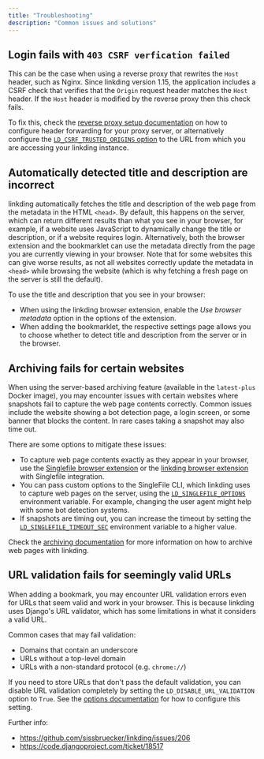 ```yaml
---
title: "Troubleshooting"
description: "Common issues and solutions"
---
```


## Login fails with `403 CSRF verfication failed`

This can be the case when using a reverse proxy that rewrites the `Host` header, such as Nginx.
Since linkding version 1.15, the application includes a CSRF check that verifies that the `Origin` request header matches the `Host` header.
If the `Host` header is modified by the reverse proxy then this check fails.

To fix this, check the [reverse proxy setup documentation](/installation#reverse-proxy-setup) on how to configure header forwarding for your proxy server, or alternatively configure the  [`LD_CSRF_TRUSTED_ORIGINS` option](/options#ld_csrf_trusted_origins) to the URL from which you are accessing your linkding instance.

## Automatically detected title and description are incorrect

linkding automatically fetches the title and description of the web page from the metadata in the HTML `<head>`. By default, this happens on the server, which can return different results than what you see in your browser, for example, if a website uses JavaScript to dynamically change the title or description, or if a website requires login. Alternatively, both the browser extension and the bookmarklet can use the metadata directly from the page you are currently viewing in your browser. Note that for some websites this can give worse results, as not all websites correctly update the metadata in `<head>` while browsing the website (which is why fetching a fresh page on the server is still the default).

To use the title and description that you see in your browser:
- When using the linkding browser extension, enable the *Use browser metadata* option in the options of the extension.
- When adding the bookmarklet, the respective settings page allows you to choose whether to detect title and description from the server or in the browser.

## Archiving fails for certain websites

When using the server-based archiving feature (available in the `latest-plus` Docker image), you may encounter issues with certain websites where snapshots fail to capture the web page contents correctly.
Common issues include the website showing a bot detection page, a login screen, or some banner that blocks the content.
In rare cases taking a snapshot may also time out.

There are some options to mitigate these issues:
- To capture web page contents exactly as they appear in your browser, use the [Singlefile browser extension](/archiving#using-the-singlefile-browser-extension) or the [linkding browser extension](/archiving#using-the-linkding-browser-extension) with Singlefile integration.
- You can pass custom options to the SingleFile CLI, which linkding uses to capture web pages on the server, using the [`LD_SINGLEFILE_OPTIONS`](/options#ld_singlefile_options) environment variable. For example, changing the user agent might help with some bot detection systems.
- If snapshots are timing out, you can increase the timeout by setting the [`LD_SINGLEFILE_TIMEOUT_SEC`](/options#ld_singlefile_timeout_sec) environment variable to a higher value.

Check the [archiving documentation](/archiving) for more information on how to archive web pages with linkding.

## URL validation fails for seemingly valid URLs

When adding a bookmark, you may encounter URL validation errors even for URLs that seem valid and work in your browser. This is because linkding uses Django's URL validator, which has some limitations in what it considers a valid URL.

Common cases that may fail validation:
- Domains that contain an underscore
- URLs without a top-level domain
- URLs with a non-standard protocol (e.g. `chrome://`)

If you need to store URLs that don't pass the default validation, you can disable URL validation completely by setting the `LD_DISABLE_URL_VALIDATION` option to `True`. See the [options documentation](/options#ld_disable_url_validation) for how to configure this setting.

Further info:
- https://github.com/sissbruecker/linkding/issues/206
- https://code.djangoproject.com/ticket/18517
